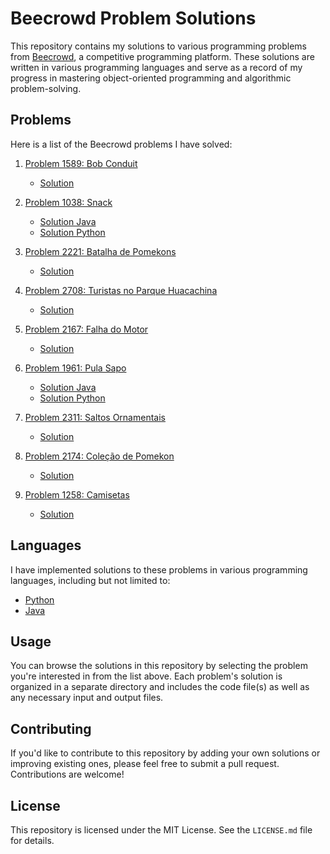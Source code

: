 # Beecrowd Problem Solutions

This repository contains my solutions to various programming problems from [Beecrowd](https://www.beecrowd.com.br/judge/pt/), a competitive programming platform. These solutions are written in various programming languages and serve as a record of my progress in mastering object-oriented programming and algorithmic problem-solving.

## Problems

Here is a list of the Beecrowd problems I have solved:

1. [Problem 1589: Bob Conduit](https://www.beecrowd.com.br/judge/pt/problems/view/1589)
    - [Solution](./Bob%20Conduite/main.py)

2. [Problem 1038: Snack](https://www.beecrowd.com.br/judge/pt/problems/view/1038)
    - [Solution Java](./Cantina/App.java)
    - [Solution Python](./Cantina/main.py)

3. [Problem 2221: Batalha de Pomekons](https://www.beecrowd.com.br/judge/pt/problems/view/2221)
    - [Solution](./ComabatePomekon/App.java)

4. [Problem 2708: Turistas no Parque Huacachina](https://www.beecrowd.com.br/judge/pt/problems/view/2708)
    - [Solution](./Turismo/main.py)

5. [Problem 2167: Falha do Motor](https://www.beecrowd.com.br/judge/pt/problems/view/2167)
    - [Solution](./Motor/main.py)

6. [Problem 1961: Pula Sapo](https://www.beecrowd.com.br/judge/pt/problems/view/1961)
    - [Solution Java](./PulaSapo/App.java)
    - [Solution Python](./PulaSapo/main.py)

7. [Problem 2311: Saltos Ornamentais](https://www.beecrowd.com.br/judge/pt/problems/view/2311)
    - [Solution](./Saltos/main.py)

8. [Problem 2174: Coleção de Pomekon](https://www.beecrowd.com.br/judge/pt/problems/view/2174)
    - [Solution](./Pomedex/App.java)

9. [Problem 1258: Camisetas](https://www.beecrowd.com.br/judge/pt/problems/view/1258)
    - [Solution](./Camisetas/main.py)

## Languages

I have implemented solutions to these problems in various programming languages, including but not limited to:

- [Python](https://www.python.org/)
- [Java](https://www.java.com/)

## Usage

You can browse the solutions in this repository by selecting the problem you're interested in from the list above. Each problem's solution is organized in a separate directory and includes the code file(s) as well as any necessary input and output files.

## Contributing

If you'd like to contribute to this repository by adding your own solutions or improving existing ones, please feel free to submit a pull request. Contributions are welcome!

## License

This repository is licensed under the MIT License. See the `LICENSE.md` file for details.
